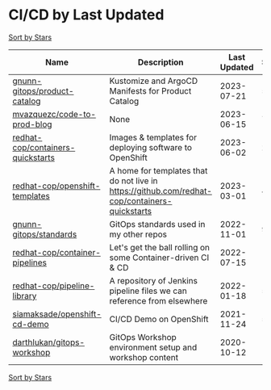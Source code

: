 # CI/CD by Last Updated

[Sort by Stars](CI_CD.Stars.md)

Name | Description | Last Updated | Stars 
--- | --- | --- | --- 
[gnunn-gitops/product-catalog](https://github.com/gnunn-gitops/product-catalog) | Kustomize and ArgoCD Manifests for Product Catalog | 2023-07-21 | 52 
[mvazquezc/code-to-prod-blog](https://github.com/mvazquezc/code-to-prod-blog) | None | 2023-06-15 | 7 
[redhat-cop/containers-quickstarts](https://github.com/redhat-cop/containers-quickstarts) | Images & templates for deploying software to OpenShift | 2023-06-02 | 242 
[redhat-cop/openshift-templates](https://github.com/redhat-cop/openshift-templates) | A home for templates that do not live in https://github.com/redhat-cop/containers-quickstarts | 2023-03-01 | 45 
[gnunn-gitops/standards](https://github.com/gnunn-gitops/standards) | GitOps standards used in my other repos | 2022-11-01 | 92 
[redhat-cop/container-pipelines](https://github.com/redhat-cop/container-pipelines) | Let's get the ball rolling on some Container-driven CI & CD | 2022-07-15 | 150 
[redhat-cop/pipeline-library](https://github.com/redhat-cop/pipeline-library) | A repository of Jenkins pipeline files we can reference from elsewhere | 2022-01-18 | 54 
[siamaksade/openshift-cd-demo](https://github.com/siamaksade/openshift-jenkins-demo) | CI/CD Demo on OpenShift | 2021-11-24 | 522 
[darthlukan/gitops-workshop](https://github.com/darthlukan/gitops-workshop) | GitOps Workshop environment setup and workshop content | 2020-10-12 | 11 

[Sort by Stars](CI_CD.Stars.md)